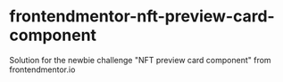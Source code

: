 # frontendmentor-nft-preview-card-component
Solution for the newbie challenge "NFT preview card component" from frontendmentor.io
